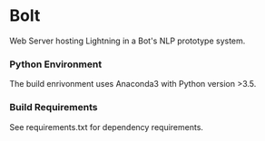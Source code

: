 # Bolt
Web Server hosting Lightning in a Bot's NLP prototype system.

### Python Environment
The build enrivonment uses Anaconda3 with Python version >3.5.

### Build Requirements
See requirements.txt for dependency requirements.
